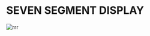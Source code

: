 # SEVEN SEGMENT DISPLAY

![rrr](https://user-images.githubusercontent.com/101447131/164713830-892568d9-193f-4e71-a18e-f9476238a910.png)
